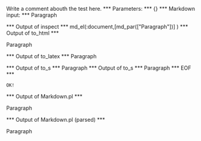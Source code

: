 Write a comment abouth the test here.
*** Parameters: ***
{}
*** Markdown input: ***
Paragraph

*** Output of inspect ***
md_el(:document,[md_par(["Paragraph"])] )
*** Output of to_html ***

<p>Paragraph</p>

*** Output of to_latex ***
Paragraph


*** Output of to_s ***
Paragraph
*** Output of to_s ***
Paragraph
*** EOF ***



	OK!



*** Output of Markdown.pl ***
<p>Paragraph</p>

*** Output of Markdown.pl (parsed) ***
<p>Paragraph</p
 >